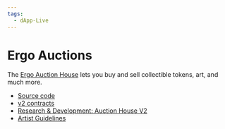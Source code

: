 ```yaml
---
tags:
  - dApp-Live
---
```


# Ergo Auctions

The [Ergo Auction House](http://ergoauctions.org/#/auction/active) lets you buy and sell collectible tokens, art, and much more.

- [Source code](https://github.com/anon-real/ErgoAuctionHouse)
- [v2 contracts](https://github.com/ergoplatform/eips/pull/39/files)
- [Research & Development: Auction House V2](https://www.ergoforum.org/t/auction-house-v2/2931)
- [Artist Guidelines](https://www.ergoforum.org/t/artist-guideline/2929)
